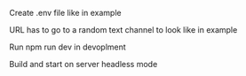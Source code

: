 Create .env file like in example

URL has to go to a random text channel to look like in example

Run npm run dev in devoplment

Build and start on server headless mode